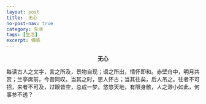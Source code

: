 ```yaml
---
layout: post
title:  无心
no-post-nav: true
category: 生活
tags: [生活]
excerpt: 偶感
---
```


**<center>无心</center>**

每读古人之文字，言之所及，景物自现；语之所出，情怀即和。赤壁舟中，明月共赏；兰亭席前，今昔同叹。当其之时，思人怀古；当其往矣，后人吊之。往者不可招，来者不可及，过眼皆空，总成一梦。悠悠天地，有限身骸，人之渺小如此，何事参不透？
